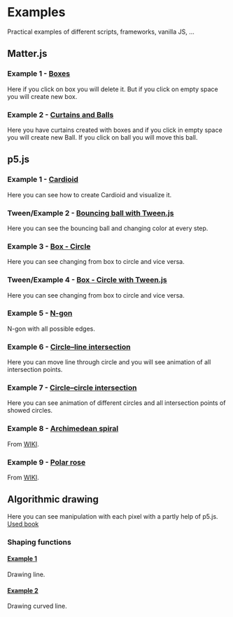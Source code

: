 # Examples
Practical examples of different scripts, frameworks, vanilla JS, ...


## Matter.js
### Example 1 - [Boxes](https://codepen.io/superJS132/pen/JVggoo)
Here if you click on box you will delete it. But if you click on empty space you will create new box.

### Example 2 - [Curtains and Balls](https://codepen.io/superJS132/pen/EJqqjq)
Here you have curtains created with boxes and if you click in empty space you will create new Ball. If you click on ball you will move this ball.

## p5.js
### Example 1 - [Cardioid](https://codepen.io/superJS132/pen/vMooGg)
Here you can see how to create Cardioid and visualize it.

### Tween/Example 2 - [Bouncing ball with Tween.js](https://codepen.io/superJS132/pen/zXggoO)
Here you can see the bouncing ball and changing color at every step.

### Example 3 - [Box - Circle](https://codepen.io/superJS132/pen/LvwwZG)
Here you can see changing from box to circle and vice versa.

### Tween/Example 4 - [Box - Circle with Tween.js](https://codepen.io/superJS132/pen/YMmopm)
Here you can see changing from box to circle and vice versa.

### Example 5 - [N-gon](https://codepen.io/superJS132/pen/byNXPY)
N-gon with all possible edges.

### Example 6 - [Circle–line intersection](https://codepen.io/superJS132/pen/YbwwEB)
Here you can move line through circle and you will see animation of all intersection points.

### Example 7 - [Circle–circle intersection](https://codepen.io/superJS132/pen/vwLeNB)
Here you can see animation of different circles and all intersection points of showed circles. 

### Example 8 - [Archimedean spiral](https://codepen.io/superJS132/pen/vwGeZB)
From [WIKI](https://en.wikipedia.org/wiki/Polar_coordinate_system).

### Example 9 - [Polar rose](https://codepen.io/superJS132/pen/KLzXoy)
From [WIKI](https://en.wikipedia.org/wiki/Rose_(mathematics)).

## Algorithmic drawing
Here you can see manipulation with each pixel with a partly help of p5.js.
[Used book](https://thebookofshaders.com)

### Shaping functions
#### [Example 1](https://codepen.io/superJS132/pen/gJomxz)
Drawing line.

#### [Example 2](https://codepen.io/superJS132/pen/MdrmmJ)
Drawing curved line.
